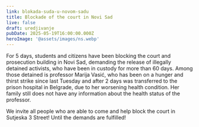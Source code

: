 ```yaml
---
link: blokada-suda-u-novom-sadu
title: Blockade of the court in Novi Sad
live: false
draft: uredjivanje
pubDate: 2025-05-19T16:00:00.000Z
heroImage: '@assets/images/ns.webp'
---
```

For 5 days, students and citizens have been blocking the court and prosecution building in Novi Sad, demanding the release of illegally detained activists, who have been in custody for more than 60 days. Among those detained is professor Marija Vasić, who has been on a hunger and thirst strike since last Tuesday and after 2 days was transferred to the prison hospital in Belgrade, due to her worsening health condition. Her family still does not have any information about the health status of the professor.

We invite all people who are able to come and help block the court in Sutjeska 3 Street! Until the demands are fulfilled!
